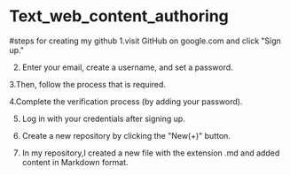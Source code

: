 # Text_web_content_authoring

#steps for creating my github
1.visit GitHub on google.com and click "Sign up."

2. Enter your email, create a username, and set a password.

3.Then, follow the process that is required.

4.Complete the verification process (by adding your password).

5. Log in with your credentials after signing up.

6. Create a new repository by clicking the "New(+)" button.

7. In my repository,I created a new file with the extension .md and added content in Markdown format.



